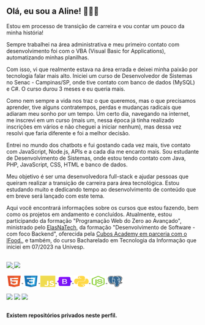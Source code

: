 ## Olá, eu sou a Aline! 👩🏼‍💻

Estou em processo de transição de carreira e vou contar um pouco da minha história!

Sempre trabalhei na área administrativa e meu primeiro contato com desenvolvimento foi com o VBA (Visual Basic for Applications), automatizando minhas planilhas.

Com isso, vi que realmente estava na área errada e deixei minha paixão por tecnologia falar mais alto. Iniciei um curso de Desenvolvedor de Sistemas no Senac - Campinas/SP, onde tive contato com banco de dados (MySQL) e C#. O curso durou 3 meses e eu queria mais.

Como nem sempre a vida nos traz o que queremos, mas o que precisamos aprender, tive alguns contratempos, perdas e mudanças radicais que adiaram meu sonho por um tempo. Um certo dia, navegando na internet, me inscrevi em um curso (mais um, nessa época já tinha realizado inscrições em vários e não cheguei a iniciar nenhum), mas dessa vez resolvi que faria diferente e foi a melhor decisão.

Entrei no mundo dos chatbots e fui gostando cada vez mais, tive contato com JavaScript, Node.js, APIs e a cada dia me encanto mais. Sou estudante de Desenvolvimento de Sistemas, onde estou tendo contato com Java, PHP, JavaScript, CSS, HTML e banco de dados.

Meu objetivo é ser uma desenvolvedora full-stack e ajudar pessoas que queiram realizar a transição de carreira para área tecnológica. Estou estudando muito e dedicando tempo ao desenvolvimento de conteúdo que em breve será lançado com este tema.

Aqui você encontrará informações sobre os cursos que estou fazendo, bem como os projetos em andamento e concluídos. Atualmente, estou participando da formação "Programação Web do Zero ao Avançado", ministrado pelo [ElasNaTech](https://jabrasil.org.br/elasnatech23/), da formação "Desenvolvimento de Software - com foco Backend", oferecida pela [Cubos Academy em parceria com o IFood.](https://www.cubos.academy/lp/1000bolsasifood#curso), e também, do curso Bacharelado em Tecnologia da Informação que iniciei em 07/2023 na Univesp.

</br>

 <div>
  
  <a href="https://github.com/alinelombardi">
  <img height="150em" src="https://github-readme-stats.vercel.app/api?username=alinelombardi&show_icons=true&count_private=true&theme=radical"/>
  <img height="150em" src="https://github-readme-stats.vercel.app/api/top-langs/?username=alinelombardi&layout=compact&langs_count=7&theme=radical"/>
</div>
   
<div style="display: inline_block"><br>
 <img align="center" alt="aline-HTML" height="30" width="40" src="https://raw.githubusercontent.com/devicons/devicon/master/icons/html5/html5-original.svg">
  <img align="center" alt="aline-CSS" height="30" width="40" src="https://raw.githubusercontent.com/devicons/devicon/master/icons/css3/css3-original.svg">
 <img align="center" alt="aline-Js" height="30" width="40" src="https://raw.githubusercontent.com/devicons/devicon/master/icons/javascript/javascript-plain.svg">
 <img align="center" alt="aline-bootstrap" height="30" width="40" src="https://github.com/devicons/devicon/blob/master/icons/bootstrap/bootstrap-original.svg">
 <img align="center" alt="python-plain.svg" height="30" width="40" src="https://github.com/devicons/devicon/blob/master/icons/python/python-plain.svg">
 <img align="center" alt="aline-Node" height="30" width="40" src="https://github.com/devicons/devicon/blob/master/icons/nodejs/nodejs-original.svg">
 <img align="center" alt="aline-postgresql" height="30" width="40" src="https://github.com/devicons/devicon/blob/master/icons/postgresql/postgresql-original.svg">
 
</div>

   </br>
   
<div> 
  <a href = "mailto:alinelf86@gmail.com"><img src="https://img.shields.io/badge/-Gmail-%23333?style=for-the-badge&logo=gmail&logoColor=white" target="_blank"></a>
  <a href = "https://www.linkedin.com/in/aline-lombardi"><img src="https://img.shields.io/badge/-LinkedIn-%230077B5?style=for-the-badge&logo=linkedin&logoColor=white" target="_blank"></a>
  <a href = "https://www.instagram.com/aline_lom/"><img src="https://img.shields.io/badge/-Instagram-%23E4405F?style=for-the-badge&logo=instagram&logoColor=white" target="_blank"></a>
 
</div>

  ##
 
 **Existem repositórios privados neste perfil.**

<!-- 
  <img align="center" alt="aline-Php" height="30" width="40" src="https://github.com/devicons/devicon/blob/master/icons/php/php-original.svg">
  <img align="center" alt="aline-Java" height="30" width="40" src="https://github.com/devicons/devicon/blob/master/icons/java/java-original.svg">
  <img align="center" alt="aline-Csharp" height="30" width="40" src="https://raw.githubusercontent.com/devicons/devicon/master/icons/csharp/csharp-original.svg">
-->
